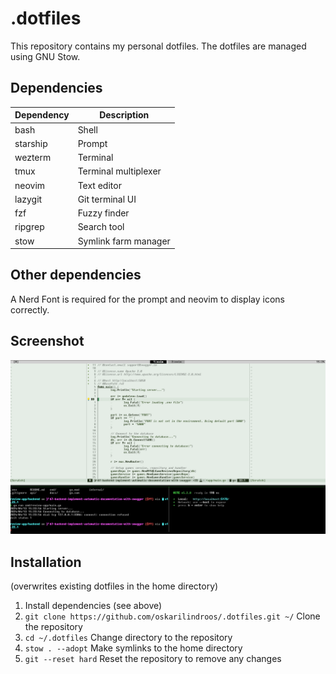 # .dotfiles

This repository contains my personal dotfiles. The dotfiles are managed using GNU Stow.

## Dependencies

| Dependency | Description          |
| ---------- | -------------------- |
| bash       | Shell                |
| starship   | Prompt               |
| wezterm    | Terminal             |
| tmux       | Terminal multiplexer |
| neovim     | Text editor          |
| lazygit    | Git terminal UI      |
| fzf        | Fuzzy finder         |
| ripgrep    | Search tool          |
| stow       | Symlink farm manager |

## Other dependencies

A Nerd Font is required for the prompt and neovim to display icons correctly.

## Screenshot

![Screenshot](images/screenshot.png)

## Installation

(overwrites existing dotfiles in the home directory)

1. Install dependencies (see above)
2. `git clone https://github.com/oskarilindroos/.dotfiles.git ~/` Clone the repository
3. `cd ~/.dotfiles` Change directory to the repository
4. `stow . --adopt` Make symlinks to the home directory
5. `git --reset hard` Reset the repository to remove any changes
